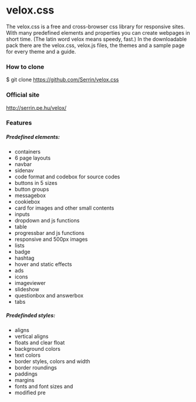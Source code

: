 # velox.css
The velox.css is a free and cross-browser css library for responsive sites. With many predefined elements and properties you can create webpages in short time. (The latin word velox means speedy, fast.) In the downloadable pack there are the velox.css, velox.js files, the themes and a sample page for every theme and a guide.

### How to clone

$ git clone https://github.com/Serrin/velox.css

### Official site

http://serrin.pe.hu/velox/

### Features

##### Predefined elements:

* containers
* 6 page layouts
* navbar
* sidenav
* code format and codebox for source codes
* buttons in 5 sizes
* button groups
* messagebox
* cookiebox
* card for images and other small contents
* inputs
* dropdown and js functions
* table
* progressbar and js functions
* responsive and 500px images
* lists
* badge
* hashtag
* hover and static effects
* ads
* icons
* imageviewer
* slideshow
* questionbox and answerbox
* tabs

##### Predefinded styles:

* aligns
* vertical aligns
* floats and clear float
* background colors
* text colors
* border styles, colors and width
* border roundings
* paddings
* margins
* fonts and font sizes and
* modified pre
